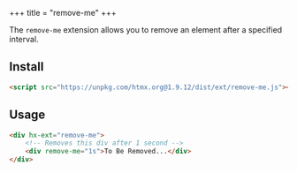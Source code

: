 +++
title = "remove-me"
+++

The `remove-me` extension allows you to remove an element after a specified interval.

## Install

```html
<script src="https://unpkg.com/htmx.org@1.9.12/dist/ext/remove-me.js"></script>
```

## Usage

```html
<div hx-ext="remove-me">
    <!-- Removes this div after 1 second -->
    <div remove-me="1s">To Be Removed...</div>
</div>
```
